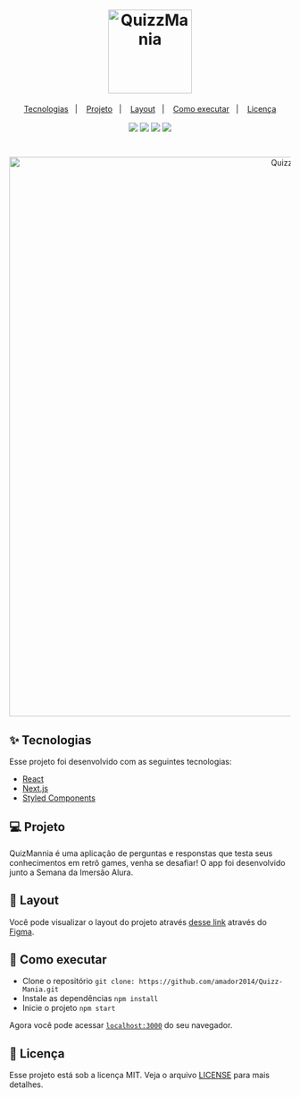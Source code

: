 <h1 align="center">
  <img alt="QuizzMania" title="QuizzMania" width="150px" src="https://i.pinimg.com/originals/64/f3/99/64f399c5f06ee59bade4be4be8c5a910.png" />
</h1>

<p align="center">
  <a href="#-tecnologias">Tecnologias</a>&nbsp;&nbsp;&nbsp;|&nbsp;&nbsp;&nbsp;
  <a href="#-projeto">Projeto</a>&nbsp;&nbsp;&nbsp;|&nbsp;&nbsp;&nbsp;
  <a href="#-layout">Layout</a>&nbsp;&nbsp;&nbsp;|&nbsp;&nbsp;&nbsp;
  <a href="#-como-executar">Como executar</a>&nbsp;&nbsp;&nbsp;|&nbsp;&nbsp;&nbsp;
  <a href="#-licença">Licença</a>
</p>

<p align="center">
  <img align="center" src="https://img.shields.io/github/last-commit/amador2014/Quizz-Mania">
  <img align="center" src="https://img.shields.io/github/license/amador2014/Quizz-Mania" />
  <img align="center" src="https://img.shields.io/github/languages/count/amador2014/Quizz-Mania" />
  <img align="center" src="https://img.shields.io/github/languages/top/amador2014/Quizz-Mania" />
</p>

<br>

<p align="center">
  <img alt="QuizzMania" width="1000px" src="https://i.pinimg.com/originals/19/d3/de/19d3ded8c2983007b245a04a2b57c60c.png" >
</p>

## ✨ Tecnologias

Esse projeto foi desenvolvido com as seguintes tecnologias:

- [React](https://reactjs.org)
- [Next.js](https://nextjs.org/)
- [Styled Components](https://styled-components.com/)

## 💻 Projeto

QuizMannia é uma aplicação de perguntas e responstas que testa seus conhecimentos em retrô games, venha se desafiar! O app foi desenvolvido junto a Semana da Imersão Alura.


## 🔖 Layout

Você pode visualizar o layout do projeto através [desse link](https://www.figma.com/file/527hyLEjsyZs1HEjRdCdhN/AluraQuiz-(Copy)) através do [Figma](http://figma.com/).


## 🚀 Como executar

- Clone o repositório `git clone: https://github.com/amador2014/Quizz-Mania.git`
- Instale as dependências `npm install`
- Inicie o projeto `npm start`

Agora você pode acessar [`localhost:3000`](http://localhost:3000) do seu navegador.

## 📄 Licença

Esse projeto está sob a licença MIT. Veja o arquivo [LICENSE](LICENSE.md) para mais detalhes.




